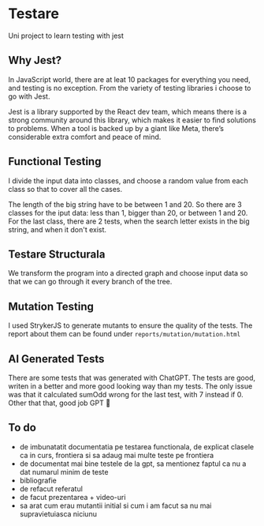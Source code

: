 # Testare

Uni project to learn testing with jest

## Why Jest?

In JavaScript world, there are at leat 10 packages for everything you need, and testing is no exception. From the variety of testing libraries i choose to go with Jest.

Jest is a library supported by the React dev team, which means there is a strong community around this library, which makes it easier to find solutions to problems. When a tool is backed up by a giant like Meta, there’s considerable extra comfort and peace of mind.

## Functional Testing

I divide the input data into classes, and choose a random value from each class so that
to cover all the cases.

The length of the big string have to be between 1 and 20. So there are 3 classes for the iput data: less than 1, bigger than 20, or between 1 and 20. For the last class, there are 2 tests, when the search letter exists in the big string, and when it don't exist.

## Testare Structurala

We transform the program into a directed graph and choose input data so that we can go through it
every branch of the tree.

## Mutation Testing

I used StrykerJS to generate mutants to ensure the quality of the tests. The report about them can be found under `reports/mutation/mutation.html`

## AI Generated Tests

There are some tests that was generated with ChatGPT. The tests are good, writen in a better and more good looking way than my tests. The only issue was that it calculated sumOdd wrong for the last test, with 7 instead if 0. Other that that, good job GPT 🫡

## To do

- de imbunatatit documentatia pe testarea functionala, de explicat clasele ca in curs, frontiera si sa adaug mai multe teste pe frontiera
- de documentat mai bine testele de la gpt, sa mentionez faptul ca nu a dat numarul minim de teste
- bibliografie
- de refacut referatul
- de facut prezentarea + video-uri
- sa arat cum erau mutantii initial si cum i am facut sa nu mai supravietuiasca niciunu
